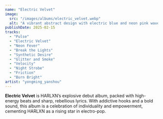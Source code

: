 ```yaml
---
name: "Electric Velvet"
image:
  src: "/images/albums/electric_velvet.webp"
  alt: "A vibrant abstract design with electric blue and neon pink waves blending like velvet on a dark, pulsating background, evoking energy and edginess."
publishDate: 2025-02-15
tracks:
  - "Pulse"
  - "Electric Velvet"
  - "Neon Fever"
  - "Break the Lights"
  - "Synthetic Desire"
  - "Glitter and Smoke"
  - "Velocity"
  - "Night Strobe"
  - "Friction"
  - "Burn Bright"
artist: "yongming_yanshou"
---
```


**Electric Velvet** is HARLXN’s explosive debut album, packed with high-energy beats and sharp, rebellious lyrics. With addictive hooks and a bold sound, this album is a celebration of individuality and empowerment, cementing HARLXN as a rising star in electro-pop.
